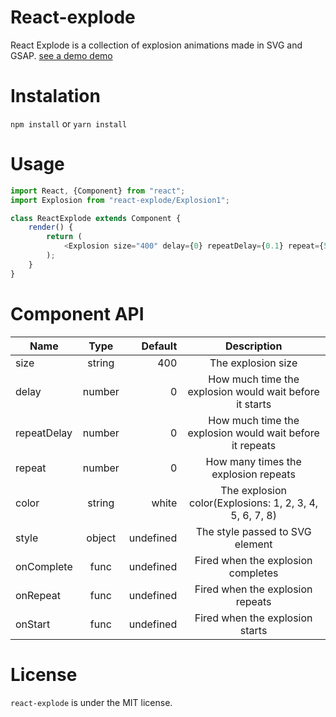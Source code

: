 # React-explode
React Explode is a collection of explosion animations made in SVG and GSAP.
[see a demo demo](https://bigfanjs.github.io/react-explode-demo/)

# Instalation
``npm install`` or ``yarn install``

# Usage
```js
import React, {Component} from "react";
import Explosion from "react-explode/Explosion1";

class ReactExplode extends Component {
    render() {
        return (
            <Explosion size="400" delay={0} repeatDelay={0.1} repeat={5} />
        );
    }
}
```

# Component API
| Name          | Type          | Default   | Description                                                |
| ------------- |:-------------:| ---------:| :---------------------------------------------------------:|
| size          | string        | 400       | The explosion size                                         |
| delay         | number        | 0         | How much time the explosion would wait before it starts    |
| repeatDelay   | number        | 0         | How much time the explosion would wait before it repeats   |
| repeat        | number        | 0         | How many times the explosion repeats                       |
| color         | string        | white     | The explosion color(Explosions: 1, 2, 3, 4, 5, 6, 7, 8)    |
| style         | object        | undefined | The style passed to SVG element                            |
| onComplete    | func          | undefined | Fired when the explosion completes                         |
| onRepeat      | func          | undefined | Fired when the explosion repeats                           |
| onStart       | func          | undefined | Fired when the explosion starts                            |

# License
``react-explode`` is under the MIT license.